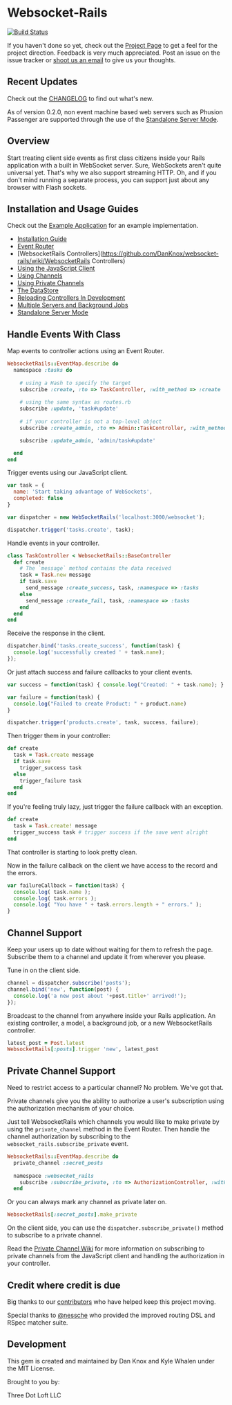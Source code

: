 # Websocket-Rails

[![Build Status](https://secure.travis-ci.org/DanKnox/websocket-rails.png)](https://secure.travis-ci.org/DanKnox/websocket-rails)

If you haven't done so yet, check out the [Project Page](http://danknox.github.com/websocket-rails/) to get a feel for the project direction. Feedback is very much appreciated. Post an issue on the issue tracker or [shoot us an email](mailto:support@threedotloft.com) to give us your thoughts.

## Recent Updates

Check out the [CHANGELOG](https://github.com/DanKnox/websocket-rails/blob/master/CHANGELOG.md) to find out what's new.

As of version 0.2.0, non event machine based web servers such as Phusion
Passenger are supported through the use of the [Standalone Server Mode](https://github.com/DanKnox/websocket-rails/wiki/Standalone-Server-Mode).

## Overview

Start treating client side events as first class citizens inside your
Rails application with a built in WebSocket server. Sure, WebSockets
aren't quite universal yet. That's why we also support streaming HTTP.
Oh, and if you don't mind running a separate process, you can support
just about any browser with Flash sockets.

## Installation and Usage Guides

Check out the [Example Application](https://github.com/DanKnox/websocket-rails-Example-Project) for an example implementation.

* [Installation
  Guide](https://github.com/DanKnox/websocket-rails/wiki/Installation-and-Setup)
* [Event
  Router](https://github.com/DanKnox/websocket-rails/wiki/The-Event-Router)
* [WebsocketRails Controllers](https://github.com/DanKnox/websocket-rails/wiki/WebsocketRails Controllers)
* [Using the JavaScript
  Client](https://github.com/DanKnox/websocket-rails/wiki/Using-the-JavaScript-Client)
* [Using
  Channels](https://github.com/DanKnox/websocket-rails/wiki/Working-with-Channels)
* [Using Private Channels](https://github.com/DanKnox/websocket-rails/wiki/Using-Private-Channels)
* [The
  DataStore](https://github.com/DanKnox/websocket-rails/wiki/Using-the-DataStore)
* [Reloading Controllers In Development](https://github.com/DanKnox/websocket-rails/wiki/Reloading-Controllers-In-Development)
* [Multiple Servers and Background Jobs](https://github.com/DanKnox/websocket-rails/wiki/Multiple-Servers-and-Background-Jobs)
* [Standalone Server Mode](https://github.com/DanKnox/websocket-rails/wiki/Standalone-Server-Mode)

## Handle Events With Class

Map events to controller actions using an Event Router.

````ruby
WebsocketRails::EventMap.describe do
  namespace :tasks do
  
    # using a Hash to specify the target
    subscribe :create, :to => TaskController, :with_method => :create
    
    # using the same syntax as routes.rb
    subscribe :update, 'task#update'
    
    # if your controller is not a top-level object
    subscribe :create_admin, :to => Admin::TaskController, :with_method => :create

    subscribe :update_admin, 'admin/task#update'

  end
end
````

Trigger events using our JavaScript client.

````javascript
var task = {
  name: 'Start taking advantage of WebSockets',
  completed: false
}

var dispatcher = new WebSocketRails('localhost:3000/websocket');

dispatcher.trigger('tasks.create', task);
````

Handle events in your controller.

````ruby
class TaskController < WebsocketRails::BaseController
  def create
    # The `message` method contains the data received
    task = Task.new message
    if task.save
      send_message :create_success, task, :namespace => :tasks
    else
      send_message :create_fail, task, :namespace => :tasks
    end
  end
end
````

Receive the response in the client.

````javascript
dispatcher.bind('tasks.create_success', function(task) {
  console.log('successfully created ' + task.name);
});
````

Or just attach success and failure callbacks to your client events.

````javascript
var success = function(task) { console.log("Created: " + task.name); }

var failure = function(task) {
  console.log("Failed to create Product: " + product.name)
}

dispatcher.trigger('products.create', task, success, failure);
````

Then trigger them in your controller:

````ruby
def create
  task = Task.create message
  if task.save
    trigger_success task
  else
    trigger_failure task
  end
end
````

If you're feeling truly lazy, just trigger the failure callback with an
exception.

````ruby
def create
  task = Task.create! message
  trigger_success task # trigger success if the save went alright
end
````

That controller is starting to look pretty clean.

Now in the failure callback on the client we have access to the record
and the errors.

````javascript
var failureCallback = function(task) {
  console.log( task.name );
  console.log( task.errors );
  console.log( "You have " + task.errors.length + " errors." );
}
````

## Channel Support

Keep your users up to date without waiting for them to refresh the page.
Subscribe them to a channel and update it from wherever you please.

Tune in on the client side.

````javascript
channel = dispatcher.subscribe('posts');
channel.bind('new', function(post) {
  console.log('a new post about '+post.title+' arrived!');
});
````

Broadcast to the channel from anywhere inside your Rails application. An
existing controller, a model, a background job, or a new WebsocketRails
controller.

````ruby
latest_post = Post.latest
WebsocketRails[:posts].trigger 'new', latest_post
````

## Private Channel Support

Need to restrict access to a particular channel? No problem. We've got
that. 

Private channels give you the ability to authorize a user's
subscription using the authorization mechanism of your choice.

Just tell WebsocketRails which channels you would like to make private by using the `private_channel` method in the Event Router.
Then handle the channel authorization by subscribing to the `websocket_rails.subscribe_private` event.

````ruby
WebsocketRails::EventMap.describe do
  private_channel :secret_posts
  
  namespace :websocket_rails
    subscribe :subscribe_private, :to => AuthorizationController, :with_method => :authorize_channels
  end
```` 

Or you can always mark any channel as private later on.

````ruby
WebsocketRails[:secret_posts].make_private
````

On the client side, you can use the `dispatcher.subscribe_private()`
method to subscribe to a private channel.

Read the [Private Channel Wiki](https://github.com/DanKnox/websocket-rails/wiki/Using-Private-Channels) for more information on subscribing to
private channels from the JavaScript client and handling the
authorization in your controller.

## Credit where credit is due

Big thanks to our
[contributors](https://github.com/DanKnox/websocket-rails/graphs/contributors)
who have helped keep this project moving.

Special thanks to [@nessche](https://github.com/nessche) who provided the improved routing DSL and
RSpec matcher suite.

## Development

This gem is created and maintained by Dan Knox and Kyle Whalen under the MIT License.

Brought to you by:

Three Dot Loft LLC
